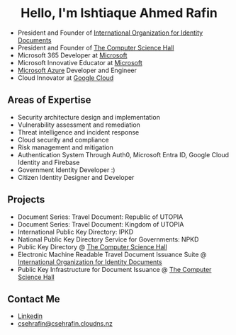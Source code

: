 
<h1 align="center">Hello, I'm Ishtiaque Ahmed Rafin</h1>

- President and Founder of [International Organization for Identity Documents](https://github.com/int-oid)
- President and Founder of [The Computer Science Hall](https://github.com/thecomputersciencehall)
- Microsoft 365 Developer at [Microsoft](https://microsoft.com)
- Microsoft Innovative Educator at [Microsoft](https://microsoft.com)
- [Microsoft Azure](https://azure.microsoft.com/) Developer and Engineer
- Cloud Innovator at [Google Cloud](cloud.google.com)

## Areas of Expertise
- Security architecture design and implementation
- Vulnerability assessment and remediation
- Threat intelligence and incident response
- Cloud security and compliance
- Risk management and mitigation
- Authentication System Through Auth0, Microsoft Entra ID, Google Cloud Identity and Firebase
- Government Identity Developer :)
- Citizen Identity Designer and Developer


## Projects
- Document Series: Travel Document: Republic of UTOPIA
- Document Series: Travel Document: Kingdom of UTOPIA
- International Public Key Directory: IPKD
- National Public Key Directory Service for Governments: NPKD
- Public Key Directory @ [The Computer Science Hall](https://github.com/thecomputersciencehall)
- Electronic Machine Readable Travel Document Issuance Suite @ [International Organization for Identity Documents](https://github.com/int-oid)
- Public Key Infrastructure for Document Issuance @ [The Computer Science Hall](https://github.com/thecomputersciencehall)
## Contact Me

- [Linkedin](https://linkedin.com/in/csehrafin)
- [csehrafin@csehrafin.cloudns.nz](mailto:csehrafin@csehrafin.cloudns.nz)



